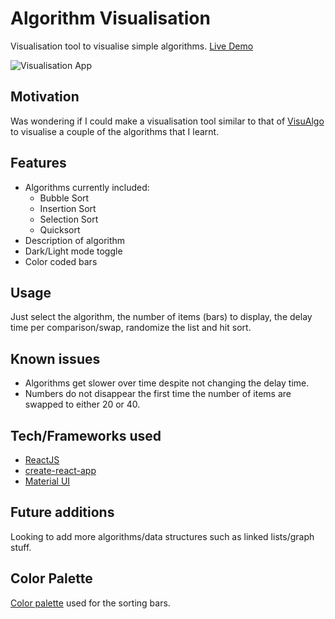 # Algorithm Visualisation

Visualisation tool to visualise simple algorithms. [Live Demo](https://hcvisualisation.netlify.app/)

![Visualisation App](https://user-images.githubusercontent.com/35862661/114258548-c242db80-99f9-11eb-8399-177fe87cae38.png)


## Motivation

Was wondering if I could make a visualisation tool similar to that of [VisuAlgo](https://visualgo.net/en) to visualise a couple of the algorithms that I learnt.

## Features

* Algorithms currently included:
  * Bubble Sort
  * Insertion Sort
  * Selection Sort
  * Quicksort
* Description of algorithm
* Dark/Light mode toggle
* Color coded bars

## Usage

Just select the algorithm, the number of items (bars) to display, the delay time per comparison/swap, randomize the list and hit sort.

## Known issues

* Algorithms get slower over time despite not changing the delay time.
* Numbers do not disappear the first time the number of items are swapped to either 20 or 40.

## Tech/Frameworks used

* [ReactJS](https://reactjs.org/)
* [create-react-app](https://github.com/facebook/create-react-app)
* [Material UI](https://material-ui.com/)

## Future additions

Looking to add more algorithms/data structures such as linked lists/graph stuff.

## Color Palette

[Color palette](https://coolors.co/ef476f-ffd166-06d6a0-118ab2-073b4c) used for the sorting bars.
